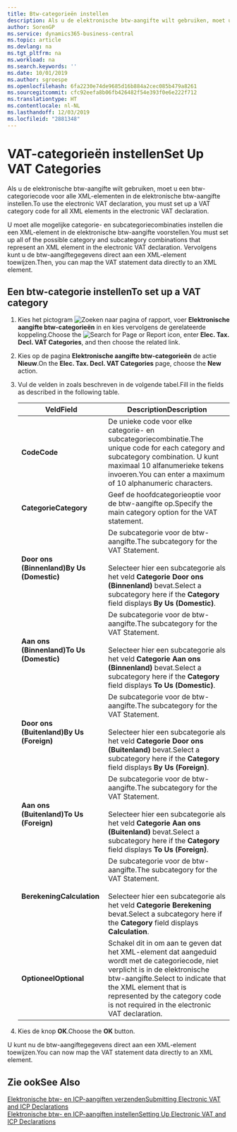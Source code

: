 ```yaml
---
title: Btw-categorieën instellen
description: Als u de elektronische btw-aangifte wilt gebruiken, moet u een btw-categoriecode voor alle XML-elementen in de elektronische btw-aangifte instellen.
author: SorenGP
ms.service: dynamics365-business-central
ms.topic: article
ms.devlang: na
ms.tgt_pltfrm: na
ms.workload: na
ms.search.keywords: ''
ms.date: 10/01/2019
ms.author: sgroespe
ms.openlocfilehash: 6fa2230e74de9685d16b884a2cec085b479a8261
ms.sourcegitcommit: cfc92eefa8b06fb426482f54e393f0e6e222f712
ms.translationtype: HT
ms.contentlocale: nl-NL
ms.lasthandoff: 12/03/2019
ms.locfileid: "2881348"
---
```

# <a name="set-up-vat-categories"></a><span data-ttu-id="6c4b8-103">VAT-categorieën instellen</span><span class="sxs-lookup"><span data-stu-id="6c4b8-103">Set Up VAT Categories</span></span>
<span data-ttu-id="6c4b8-104">Als u de elektronische btw-aangifte wilt gebruiken, moet u een btw-categoriecode voor alle XML-elementen in de elektronische btw-aangifte instellen.</span><span class="sxs-lookup"><span data-stu-id="6c4b8-104">To use the electronic VAT declaration, you must set up a VAT category code for all XML elements in the electronic VAT declaration.</span></span>  

<span data-ttu-id="6c4b8-105">U moet alle mogelijke categorie- en subcategoriecombinaties instellen die een XML-element in de elektronische btw-aangifte voorstellen.</span><span class="sxs-lookup"><span data-stu-id="6c4b8-105">You must set up all of the possible category and subcategory combinations that represent an XML element in the electronic VAT declaration.</span></span> <span data-ttu-id="6c4b8-106">Vervolgens kunt u de btw-aangiftegegevens direct aan een XML-element toewijzen.</span><span class="sxs-lookup"><span data-stu-id="6c4b8-106">Then, you can map the VAT statement data directly to an XML element.</span></span>  

## <a name="to-set-up-a-vat-category"></a><span data-ttu-id="6c4b8-107">Een btw-categorie instellen</span><span class="sxs-lookup"><span data-stu-id="6c4b8-107">To set up a VAT category</span></span>  

1.  <span data-ttu-id="6c4b8-108">Kies het pictogram ![Zoeken naar pagina of rapport](../../media/ui-search/search_small.png "Pictogram Pagina of rapport zoeken"), voer **Elektronische aangifte btw-categorieën** in en kies vervolgens de gerelateerde koppeling.</span><span class="sxs-lookup"><span data-stu-id="6c4b8-108">Choose the ![Search for Page or Report](../../media/ui-search/search_small.png "Search for Page or Report icon") icon, enter **Elec. Tax. Decl. VAT Categories**, and then choose the related link.</span></span>  
2.  <span data-ttu-id="6c4b8-109">Kies op de pagina **Elektronische aangifte btw-categorieën** de actie **Nieuw**.</span><span class="sxs-lookup"><span data-stu-id="6c4b8-109">On the **Elec. Tax. Decl. VAT Categories** page, choose the **New** action.</span></span>  
3.  <span data-ttu-id="6c4b8-110">Vul de velden in zoals beschreven in de volgende tabel.</span><span class="sxs-lookup"><span data-stu-id="6c4b8-110">Fill in the fields as described in the following table.</span></span>  

    |<span data-ttu-id="6c4b8-111">Veld</span><span class="sxs-lookup"><span data-stu-id="6c4b8-111">Field</span></span>|<span data-ttu-id="6c4b8-112">Description</span><span class="sxs-lookup"><span data-stu-id="6c4b8-112">Description</span></span>|  
    |---------------------------------|---------------------------------------|  
    |<span data-ttu-id="6c4b8-113">**Code**</span><span class="sxs-lookup"><span data-stu-id="6c4b8-113">**Code**</span></span>|<span data-ttu-id="6c4b8-114">De unieke code voor elke categorie- en subcategoriecombinatie.</span><span class="sxs-lookup"><span data-stu-id="6c4b8-114">The unique code for each category and subcategory combination.</span></span> <span data-ttu-id="6c4b8-115">U kunt maximaal 10 alfanumerieke tekens invoeren.</span><span class="sxs-lookup"><span data-stu-id="6c4b8-115">You can enter a maximum of 10 alphanumeric characters.</span></span>|  
    |<span data-ttu-id="6c4b8-116">**Categorie**</span><span class="sxs-lookup"><span data-stu-id="6c4b8-116">**Category**</span></span>|<span data-ttu-id="6c4b8-117">Geef de hoofdcategorieoptie voor de btw-aangifte op.</span><span class="sxs-lookup"><span data-stu-id="6c4b8-117">Specify the main category option for the VAT statement.</span></span>|  
    |<span data-ttu-id="6c4b8-118">**Door ons (Binnenland)**</span><span class="sxs-lookup"><span data-stu-id="6c4b8-118">**By Us (Domestic)**</span></span>|<span data-ttu-id="6c4b8-119">De subcategorie voor de btw-aangifte.</span><span class="sxs-lookup"><span data-stu-id="6c4b8-119">The subcategory for the VAT Statement.</span></span><br /><br /> <span data-ttu-id="6c4b8-120">Selecteer hier een subcategorie als het veld **Categorie** **Door ons (Binnenland)** bevat.</span><span class="sxs-lookup"><span data-stu-id="6c4b8-120">Select a subcategory here if the **Category** field displays **By Us (Domestic)**.</span></span>|  
    |<span data-ttu-id="6c4b8-121">**Aan ons (Binnenland)**</span><span class="sxs-lookup"><span data-stu-id="6c4b8-121">**To Us (Domestic)**</span></span>|<span data-ttu-id="6c4b8-122">De subcategorie voor de btw-aangifte.</span><span class="sxs-lookup"><span data-stu-id="6c4b8-122">The subcategory for the VAT Statement.</span></span><br /><br /> <span data-ttu-id="6c4b8-123">Selecteer hier een subcategorie als het veld **Categorie** **Aan ons (Binnenland)** bevat.</span><span class="sxs-lookup"><span data-stu-id="6c4b8-123">Select a subcategory here if the **Category** field displays **To Us (Domestic)**.</span></span>|  
    |<span data-ttu-id="6c4b8-124">**Door ons (Buitenland)**</span><span class="sxs-lookup"><span data-stu-id="6c4b8-124">**By Us (Foreign)**</span></span>|<span data-ttu-id="6c4b8-125">De subcategorie voor de btw-aangifte.</span><span class="sxs-lookup"><span data-stu-id="6c4b8-125">The subcategory for the VAT Statement.</span></span><br /><br /> <span data-ttu-id="6c4b8-126">Selecteer hier een subcategorie als het veld **Categorie** **Door ons (Buitenland)** bevat.</span><span class="sxs-lookup"><span data-stu-id="6c4b8-126">Select a subcategory here if the **Category** field displays **By Us (Foreign)**.</span></span>|  
    |<span data-ttu-id="6c4b8-127">**Aan ons (Buitenland)**</span><span class="sxs-lookup"><span data-stu-id="6c4b8-127">**To Us (Foreign)**</span></span>|<span data-ttu-id="6c4b8-128">De subcategorie voor de btw-aangifte.</span><span class="sxs-lookup"><span data-stu-id="6c4b8-128">The subcategory for the VAT Statement.</span></span><br /><br /> <span data-ttu-id="6c4b8-129">Selecteer hier een subcategorie als het veld **Categorie** **Aan ons (Buitenland)** bevat.</span><span class="sxs-lookup"><span data-stu-id="6c4b8-129">Select a subcategory here if the **Category** field displays **To Us (Foreign)**.</span></span>|  
    |<span data-ttu-id="6c4b8-130">**Berekening**</span><span class="sxs-lookup"><span data-stu-id="6c4b8-130">**Calculation**</span></span>|<span data-ttu-id="6c4b8-131">De subcategorie voor de btw-aangifte.</span><span class="sxs-lookup"><span data-stu-id="6c4b8-131">The subcategory for the VAT Statement.</span></span><br /><br /> <span data-ttu-id="6c4b8-132">Selecteer hier een subcategorie als het veld **Categorie** **Berekening** bevat.</span><span class="sxs-lookup"><span data-stu-id="6c4b8-132">Select a subcategory here if the **Category** field displays **Calculation**.</span></span>|  
    |<span data-ttu-id="6c4b8-133">**Optioneel**</span><span class="sxs-lookup"><span data-stu-id="6c4b8-133">**Optional**</span></span>|<span data-ttu-id="6c4b8-134">Schakel dit in om aan te geven dat het XML-element dat aangeduid wordt met de categoriecode, niet verplicht is in de elektronische btw-aangifte.</span><span class="sxs-lookup"><span data-stu-id="6c4b8-134">Select to indicate that the XML element that is represented by the category code is not required in the electronic VAT declaration.</span></span>|  

4.  <span data-ttu-id="6c4b8-135">Kies de knop **OK**.</span><span class="sxs-lookup"><span data-stu-id="6c4b8-135">Choose the **OK** button.</span></span>  

<span data-ttu-id="6c4b8-136">U kunt nu de btw-aangiftegegevens direct aan een XML-element toewijzen.</span><span class="sxs-lookup"><span data-stu-id="6c4b8-136">You can now map the VAT statement data directly to an XML element.</span></span>  

## <a name="see-also"></a><span data-ttu-id="6c4b8-137">Zie ook</span><span class="sxs-lookup"><span data-stu-id="6c4b8-137">See Also</span></span>  
 [<span data-ttu-id="6c4b8-138">Elektronische btw- en ICP-aangiften verzenden</span><span class="sxs-lookup"><span data-stu-id="6c4b8-138">Submitting Electronic VAT and ICP Declarations</span></span>](electronic-vat-and-icp-declarations.md)  
 [<span data-ttu-id="6c4b8-139">Elektronische btw- en ICP-aangiften instellen</span><span class="sxs-lookup"><span data-stu-id="6c4b8-139">Setting Up Electronic VAT and ICP Declarations</span></span>](how-to-set-up-electronic-vat-and-icp-declarations.md)
